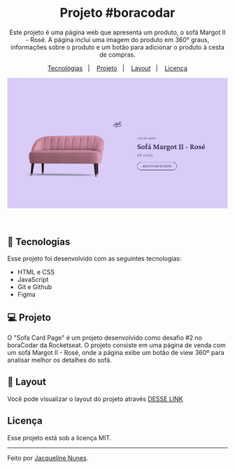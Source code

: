 <h1 align="center">Projeto #boracodar</h1>

<p align="center">
Este projeto é uma página web que apresenta um produto, o sofá Margot II - Rosé. A página inclui uma imagem do produto em 360° graus, informações sobre o produto e um botão para adicionar o produto à cesta de compras.
</p>

<p align="center">
  <a href="#-tecnologias">Tecnologias</a>&nbsp;&nbsp;&nbsp;|&nbsp;&nbsp;&nbsp;
  <a href="#-projeto">Projeto</a>&nbsp;&nbsp;&nbsp;|&nbsp;&nbsp;&nbsp;
  <a href="#-layout">Layout</a>&nbsp;&nbsp;&nbsp;|&nbsp;&nbsp;&nbsp;
  <a href="#memo-licença">Licença</a>
</p>

<p align="center">
  <img alt="projeto boracodar" src="./src/image/project-final.gif">
</p>

<br>


## 🚀 Tecnologias

Esse projeto foi desenvolvido com as seguintes tecnologias:

- HTML e CSS
- JavaScript
- Git e Github
- Figma

## 💻 Projeto

O "Sofa Card Page" é um projeto desenvolvido como desafio #2 no boraCodar da Rocketseat. O projeto consiste em uma página de venda com um sofá Margot II - Rosé, onde a página exibe um botão de view 360º para analisar melhor os detalhes do sofá.
## 🔖 Layout

Você pode visualizar o layout do projeto através [DESSE LINK]()

## Licença

Esse projeto está sob a licença MIT.

---

Feito por [Jacqueline Nunes](https://github.com/JacqueNunes). 
